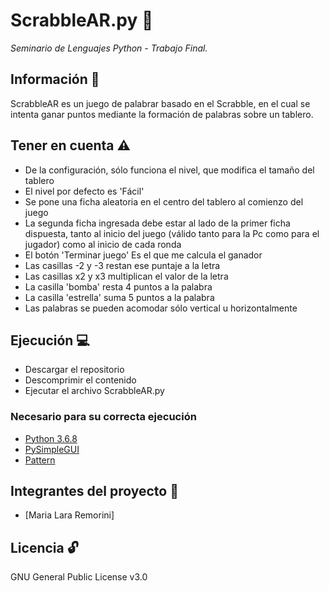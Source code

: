 # ScrabbleAR.py 🎲
_Seminario de Lenguajes Python - Trabajo Final._

## Información 📝
ScrabbleAR es un juego de palabrar basado en el Scrabble, en el cual se intenta ganar puntos mediante la formación de palabras sobre un tablero.

## Tener en cuenta ⚠️
  * De la configuración, sólo funciona el nivel, que modifica el tamaño del tablero
  * El nivel por defecto es 'Fácil'
  * Se pone una ficha aleatoria en el centro del tablero al comienzo del juego
  * La segunda ficha ingresada debe estar al lado de la primer ficha dispuesta, tanto al inicio del juego  (válido tanto para la Pc como para el jugador) como al inicio de cada     ronda
  * El botón 'Terminar juego' Es el que me calcula el ganador
  * Las casillas -2 y -3 restan ese puntaje a la letra
  * Las casillas x2 y x3 multiplican el valor de la letra
  * La casilla 'bomba' resta 4 puntos a la palabra
  * La casilla 'estrella' suma 5 puntos a la palabra
  * Las palabras se pueden acomodar sólo vertical u horizontalmente
  
## Ejecución 💻
  * Descargar el repositorio
  * Descomprimir el contenido
  * Ejecutar el archivo ScrabbleAR.py

### Necesario para su correcta ejecución
 * [Python 3.6.8](https://www.python.org/downloads/release/python-368/)
 * [PySimpleGUI](https://github.com/PySimpleGUI/PySimpleGUI/) 
 * [Pattern](https://github.com/clips/pattern/)

## Integrantes del proyecto 👧
  * [Maria Lara Remorini]
  
## Licencia 🔓
  GNU General Public License v3.0


